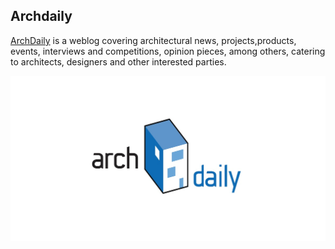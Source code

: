## Archdaily

[ArchDaily](https://www.archdaily.com/) is a weblog covering architectural news, projects,products, events, interviews and competitions, opinion pieces, among others, catering to architects, designers and other interested parties.

![](https://github.com/BahramJannesar/ArchdailyProjectDownloader/blob/master/image/logo.jpg)
